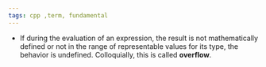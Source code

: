 ```yaml
---
tags: cpp ,term, fundamental
---
```


- If during the evaluation of an expression, the result is not mathematically defined or not in the range of representable values for its type, the behavior is undefined. Colloquially, this is called **overflow**.
